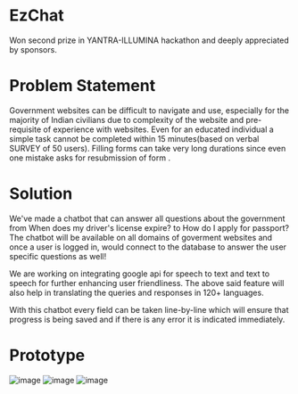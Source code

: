 # EzChat
Won second prize in YANTRA-ILLUMINA hackathon and deeply appreciated by sponsors.

# Problem Statement
Government websites can be difficult to navigate and use, especially for the majority of Indian civilians due to complexity of the website and pre-requisite of experience with websites. 
Even for an educated individual a simple task cannot be completed within 15 minutes(based on verbal SURVEY of 50 users).
Filling forms can take very long durations since even one mistake asks for resubmission of form .

# Solution
We've made a chatbot that can answer all questions about the government from When does my driver's license expire? to How do I apply for passport?
The chatbot will be available on all domains of goverment websites and once a user is logged in, would connect to the database to answer the user specific questions as well! 

We are working on integrating google api for speech to text and text to speech for further enhancing user friendliness.
The above said feature will also help in translating the queries and responses in 120+ languages.

With this chatbot every field can be taken line-by-line which will ensure that progress is being saved and if there is any error it is indicated immediately.

# Prototype
![image](https://github.com/taniyeahh7/IlluminaHack/assets/96697355/cd39c4b5-098b-48c4-a57e-c9c7530822a3)
![image](https://github.com/taniyeahh7/IlluminaHack/assets/96697355/9f1b1c3d-a4e7-463a-ba02-9622951d4103)
![image](https://github.com/taniyeahh7/IlluminaHack/assets/96697355/4003352a-fa9e-49ba-b9bf-0ed82b88f3f8)

